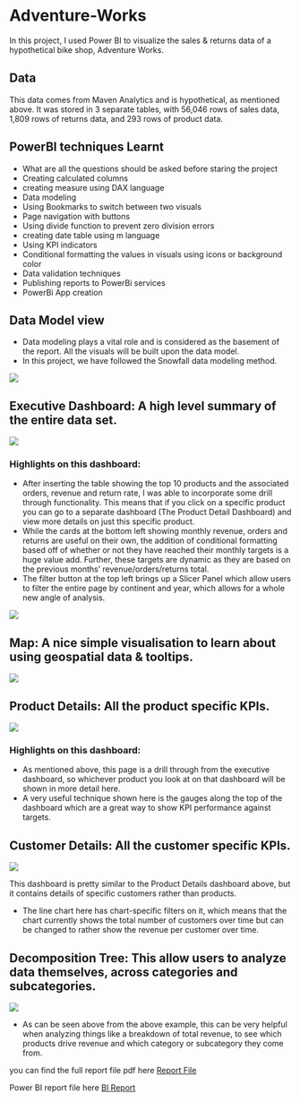 # Adventure-Works
In this project, I used Power BI to visualize the sales &amp; returns data of a hypothetical bike shop, Adventure Works.

## Data
This data comes from Maven Analytics and is hypothetical, as mentioned above. It was stored in 3 separate tables, with 56,046 rows of sales data, 1,809 rows of returns data, and 293 rows of product data.

## PowerBI techniques Learnt
+ What are all the questions should be asked before staring the project
+ Creating calculated columns
+ creating measure using DAX language
+ Data modeling
+ Using Bookmarks to switch between two visuals
+ Page navigation with buttons
+ Using divide function to prevent zero division errors
+ creating date table using m language
+ Using KPI indicators
+ Conditional formatting the values in visuals using icons or background color
+ Data validation techniques
+ Publishing reports to PowerBi services
+ PowerBi App creation
  
## Data Model view
- Data modeling plays a vital role and is considered as the basement of the report. All the visuals will be built upon the data model.
- In this project, we have followed the Snowfall data modeling method.

<img src="https://github.com/Sandeepm959/Adventure-Works/blob/69a5b5c77395443b7d046e3bafd5265114acec8b/Dataset/Data_Model.PNG">

## Executive Dashboard: A high level summary of the entire data set.

<img src="https://github.com/Sandeepm959/Adventure-Works/blob/2e483b08dc78b82b21e0d1f2aae1cb61323bd0ba/Dataset/Executive.jpg">

### Highlights on this dashboard:
+ After inserting the table showing the top 10 products and the associated orders, revenue and return rate, I was able to incorporate some drill through functionality. This means that if you click on a specific product you can go to a separate dashboard (The Product Detail Dashboard) and view more details on just this specific product.
+ While the cards at the bottom left showing monthly revenue, orders and returns are useful on their own, the addition of conditional formatting based off of whether or not they have reached their monthly targets is a huge value add. Further, these targets are dynamic as they are based on the previous months’ revenue/orders/returns total.
+ The filter button at the top left brings up a Slicer Panel which allow users to filter the entire page by continent and year, which allows for a whole new angle of analysis.
<img src="https://github.com/Sandeepm959/Adventure-Works/blob/2e483b08dc78b82b21e0d1f2aae1cb61323bd0ba/Dataset/filter.PNG">

##  Map: A nice simple visualisation to learn about using geospatial data & tooltips.

<img src="https://github.com/Sandeepm959/Adventure-Works/blob/2e483b08dc78b82b21e0d1f2aae1cb61323bd0ba/Dataset/Map.jpg" >

## Product Details: All the product specific KPIs.

<img src="https://github.com/Sandeepm959/Adventure-Works/blob/2e483b08dc78b82b21e0d1f2aae1cb61323bd0ba/Dataset/Product.jpg">

### Highlights on this dashboard:
+ As mentioned above, this page is a drill through from the executive dashboard, so whichever product you look at on that dashboard will be shown in more detail here.
+ A very useful technique shown here is the gauges along the top of the dashboard which are a great way to show KPI performance against targets.
  

##  Customer Details: All the customer specific KPIs.
<img src="https://github.com/Sandeepm959/Adventure-Works/blob/2e483b08dc78b82b21e0d1f2aae1cb61323bd0ba/Dataset/Customer.jpg">

This dashboard is pretty similar to the Product Details dashboard above, but it contains details of specific customers rather than products.

+ The line chart here has chart-specific filters on it, which means that the chart currently shows the total number of customers over time but can be changed to rather show the revenue per customer over time.

##  Decomposition Tree: This allow users to analyze data themselves, across categories and subcategories.

<img src="https://github.com/Sandeepm959/Adventure-Works/blob/2e483b08dc78b82b21e0d1f2aae1cb61323bd0ba/Dataset/Decomposition%20tree.jpg">

+ As can be seen above from the above example, this can be very helpful when analyzing things like a breakdown of total revenue, to see which products drive revenue and which category or subcategory they come from.

you can find the full report file pdf here [Report File](https://github.com/Sandeepm959/Adventure-Works/blob/69a5b5c77395443b7d046e3bafd5265114acec8b/Report%20File/AdventureWorks%20Report.pdf)

Power BI report file here [BI Report](https://github.com/Sandeepm959/Adventure-Works/blob/2e483b08dc78b82b21e0d1f2aae1cb61323bd0ba/Report%20File/AdventureWorks%20Report.pbix)


